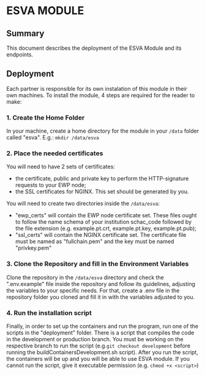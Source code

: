 # ESVA MODULE

## Summary
This document describes the deployment of the ESVA Module and its endpoints. 

## Deployment
Each partner is responsible for its own instalation of this module in their own machines. To install the module, 4 steps are required for the reader to make:

### 1. Create the Home Folder
In your machine, create a home directory for the module in your `/data` folder called "esva".
E.g.: `mkdir /data/esva`

### 2. Place the needed certificates
You will need to have 2 sets of certificates: 
 - the certificate, public and private key to perform the HTTP-signature requests to your EWP node;
 - the SSL certificates for NGINX. This set should be generated by you.
 
You will need to create two directories inside the `/data/esva`:

 - "ewp_certs" will contain the EWP node certificate set. These files ought to follow the name schema of your institution schac_code followed by the file extension (e.g. example.pt.crt, example.pt.key, example.pt.pub);
 - "ssl_certs" will contain the NGINX certificate set. The certificate file must be named as "fullchain.pem" and the key must be named "privkey.pem"

### 3. Clone the Repository and fill in the Environment Variables
Clone the repository in the `/data/esva` directory and check the ".env.example" file inside the repository and follow its guidelines, adjusting the variables to your specific needs. For that, create a .env file in the repository folder you cloned and fill it in with the variables adjusted to you.

### 4. Run the installation script
Finally, in order to set up the containers and run the program, run one of the scripts in the "deployment" folder. 
There is a script that compiles the code in the development or production branch. You must be working on the respective branch to run the script (e.g.`git checkout development` before running the buildContainersDevelopment.sh script).
After you run the script, the containers will be up and you will be able to use ESVA module.
If you cannot run the script, give it executable permission (e.g. `chmod +x <script>`)